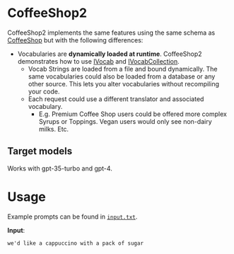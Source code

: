 # CoffeeShop2

CoffeeShop2 implements the same features using the same schema as [CoffeeShop](../CoffeeShop/Readme.md) but with the following differences:
* Vocabularies are **dynamically loaded at runtime**. CoffeeShop2 demonstrates how to use [IVocab](../../src/typechat/Schema/IVocab.cs) and [IVocabCollection](../../src/typechat/Schema/IVocabCollection.cs). 
  * Vocab Strings are loaded from a file and bound dynamically. The same vocabularies could also be loaded from a database or any other source. This lets you alter vocabularies without recompiling your code.
  * Each request could use a different translator and associated vocabulary. 
    * E.g. Premium Coffee Shop users could be offered more complex Syrups or Toppings. Vegan users would only see non-dairy milks. Etc.

## Target models
Works with gpt-35-turbo and gpt-4.

# Usage

Example prompts can be found in [`input.txt`](input.txt).

**Input**:

```
we'd like a cappuccino with a pack of sugar
```

